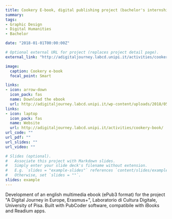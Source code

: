 ```yaml
---
title: Cookery E-book, digital publishing project (bachelor's internship)
summary: 
tags:
- Graphic Design
- Digital Humanities
- Bachelor

date: "2018-01-01T00:00:00Z"

# Optional external URL for project (replaces project detail page).
external_link: "http://adigitaljourney.labcd.unipi.it/activities/cookery-book/"

image:
  caption: Cookery e-book
  focal_point: Smart

links:
- icon: arrow-down
  icon_pack: fas
  name: Download the ebook
  url: http://adigitaljourney.labcd.unipi.it/wp-content/uploads/2018/05/CookeryE-book-final.epub
links:
- icon: laptop
  icon_pack: fas
  name: Website
  url: http://adigitaljourney.labcd.unipi.it/activities/cookery-book/
url_code: ""
url_pdf: ""
url_slides: ""
url_video: ""

# Slides (optional).
#   Associate this project with Markdown slides.
#   Simply enter your slide deck's filename without extension.
#   E.g. `slides = "example-slides"` references `content/slides/example-slides.md`.
#   Otherwise, set `slides = ""`.
slides: example
---
```


Development of an english multimedia ebook (ePub3 format) for the project "A Digital Journey in Europe, 
Erasmus+", Laboratorio di Cultura Digitale, University of Pisa.
Built with PubCoder software, compatibile with iBooks and Readium apps.
